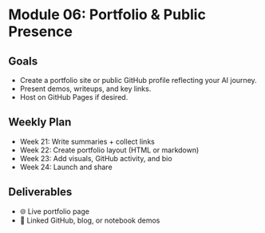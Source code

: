 # Module 06: Portfolio & Public Presence

## Goals
- Create a portfolio site or public GitHub profile reflecting your AI journey.
- Present demos, writeups, and key links.
- Host on GitHub Pages if desired.

## Weekly Plan
- Week 21: Write summaries + collect links
- Week 22: Create portfolio layout (HTML or markdown)
- Week 23: Add visuals, GitHub activity, and bio
- Week 24: Launch and share

## Deliverables
- 🌐 Live portfolio page
- 🧩 Linked GitHub, blog, or notebook demos
